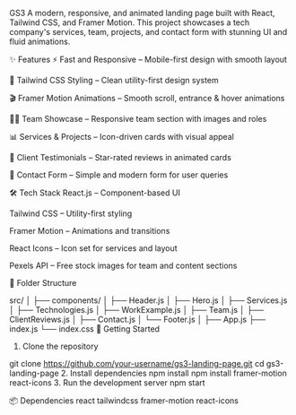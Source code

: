 GS3 
A modern, responsive, and animated landing page built with React, Tailwind CSS, and Framer Motion. This project showcases a tech company's services, team, projects, and contact form with stunning UI and fluid animations.


✨ Features
⚡ Fast and Responsive – Mobile-first design with smooth layout

🎨 Tailwind CSS Styling – Clean utility-first design system

🎬 Framer Motion Animations – Smooth scroll, entrance & hover animations

🧑‍💼 Team Showcase – Responsive team section with images and roles

📊 Services & Projects – Icon-driven cards with visual appeal

💬 Client Testimonials – Star-rated reviews in animated cards

📮 Contact Form – Simple and modern form for user queries

🛠 Tech Stack
React.js – Component-based UI

Tailwind CSS – Utility-first styling

Framer Motion – Animations and transitions

React Icons – Icon set for services and layout

Pexels API – Free stock images for team and content sections

📂 Folder Structure

src/
│
├── components/
│   ├── Header.js
│   ├── Hero.js
│   ├── Services.js
│   ├── Technologies.js
│   ├── WorkExample.js
│   ├── Team.js
│   ├── ClientReviews.js
│   ├── Contact.js
│   └── Footer.js
│
├── App.js
├── index.js
└── index.css
🚀 Getting Started
1. Clone the repository

git clone https://github.com/your-username/gs3-landing-page.git
cd gs3-landing-page
2. Install dependencies
npm install
npm install framer-motion react-icons
3. Run the development server
npm start

📦 Dependencies
react
tailwindcss
framer-motion
react-icons

